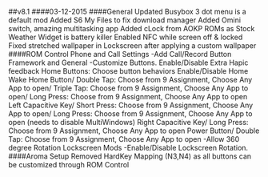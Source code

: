 ##v8.1
####03-12-2015
####General
Updated Busybox
3 dot menu is a default mod
Added S6 My Files to fix download manager
Added Omini switch, amazing multitasking app
Added cLock from AOKP ROMs as Stock Weather Widget is battery killer
Enabled NFC while screen off & locked
Fixed stretched wallpaper in Lockscreen after applying a custom wallpaper
####ROM Control
Phone and Call Settings
-Add Call/Record Button
Framework and General
-Customize Buttons.
Enable/Disable Extra Hapic feedback
Home Buttons: Choose button behaviors 
Enable/Disable Home Wake
Home Button/ Double Tap: Choose from 9 Assignment, Choose Any App to open/ Triple Tap: Choose from 9 Assignment, Choose Any App to open/ Long Press: Choose from 9 Assignment, Choose Any App to open
Left Capacitive Key/ Short Press: Choose from 9 Assignment, Choose Any App to open/ Long Press: Choose from 9 Assignment, Choose Any App to open (needs to disable MultiWindows)
Right Capacitive Key/ Long Press: Choose from 9 Assignment, Choose Any App to open
Power Button/ Double Tap: Choose from 9 Assignment, Choose Any App to open
-Allow 360 degree Rotation
Lockscreen Mods
-Enable/Disable Lockscreen Rotation.
####Aroma Setup
Removed HardKey Mapping (N3,N4) as all buttons can be customized through ROM Control
